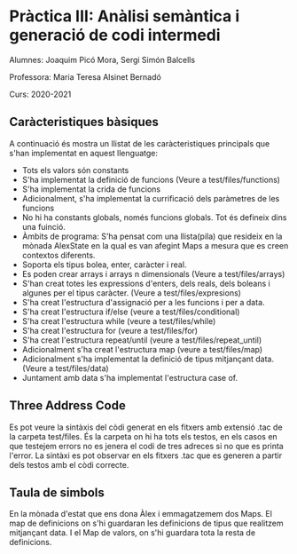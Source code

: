 # Pràctica III: Anàlisi semàntica i generació de codi intermedi

Alumnes: Joaquim Picó Mora, Sergi Simón Balcells

Professora: Maria Teresa Alsinet Bernadó

Curs: 2020-2021

## Caràcteristiques bàsiques
A continuació és mostra un llistat de les caràcteristiques principals que s'han implementat en aquest llenguatge:
- Tots els valors són constants
- S'ha implementat la definició de funcions (Veure a test/files/functions)
- S'ha implementat la crida de funcions
- Adicionalment, s'ha implementat la currificació dels paràmetres de les funcions
- No hi ha constants globals, només funcions globals. Tot és defineix dins una fuinció.
- Àmbits de programa: S'ha pensat com una llista(pila) que resideix en la mònada AlexState en la qual es van afegint Maps a mesura que es creen contextos diferents.
- Soporta els tipus bolea, enter, caràcter i real.
- Es poden crear arrays i arrays n dimensionals (Veure a test/files/arrays)
- S'han creat totes les expressions d'enters, dels reals, dels boleans i algunes per el tipus caràcter. (Veure a test/files/expresions)
- S'ha creat l'estructura d'assignació per a les funcions i per a data.
- S'ha creat l'estructura if/else (veure a test/files/conditional)
- S'ha creat l'estructura while (veure a test/files/while) 
- S'ha creat l'estructura for (veure a test/files/for)  
- S'ha creat l'estructura repeat/until (veure a test/files/repeat_until)  
- Adicionalment s'ha creat l'estructura map (veure a test/files/map)  
- Adicionalment s'ha implementat la definició de tipus mitjançant data. (Veure a test/files/data)
- Juntament amb data s'ha implementat l'estructura case of.

## Three Address Code
Es pot veure la sintàxis del còdi generat en els fitxers amb extensió .tac de la carpeta test/files. És la carpeta on hi ha tots els testos, en els casos en que testejem errors no es jenera el codi de tres adreces si no que es printa l'error. La sintàxi es pot observar en els fitxers .tac que es generen a partir dels testos amb el còdi correcte.

## Taula de simbols
En la mònada d'estat que ens dona Àlex i emmagatzemem dos Maps. El map de definicions on s'hi guardaran les definicions de tipus que realitzem mitjançant data. I el Map de valors, on s'hi guardara tota la resta de definicions.